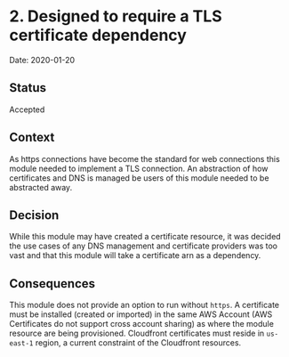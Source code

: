 # 2. Designed to require a TLS certificate dependency

Date: 2020-01-20

## Status

Accepted

## Context

As https connections have become the standard for web connections this module needed to implement a TLS connection. An abstraction of how certificates and DNS is managed be users of this module needed to be abstracted away.

## Decision

While this module may have created a certificate resource, it was decided the use cases of any DNS management and certificate providers was too vast and that this module will take a certificate arn as a dependency.

## Consequences

This module does not provide an option to run without `https`. A certificate must be installed (created or imported) in the same AWS Account (AWS Certificates do not support cross account sharing) as where the module resource are being provisioned. Cloudfront certificates must reside in `us-east-1` region, a current constraint of the Cloudfront resources.
